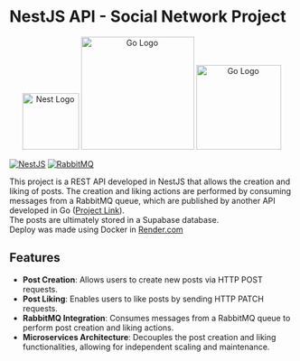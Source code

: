 # NestJS API - Social Network Project

<p align="center">
  <a href="http://nestjs.com/" target="blank"><img src="https://nestjs.com/img/logo-small.svg" width="100" alt="Nest Logo" /></a>
  <a href="https://www.rabbitmq.com/" target="blank"><img src="https://www.rabbitmq.com/img/rabbitmq-logo-with-name.svg" width="200" alt="Go Logo" /></a>
  <a href="https://hub.docker.com/"><img src="https://logopng.com.br/logos/docker-27.png" width="150" alt="Go Logo" /></a>
</p>

[![NestJS](https://img.shields.io/badge/NestJS-v10.0.0-red.svg)](https://nestjs.com/)
[![RabbitMQ](https://img.shields.io/badge/RabbitMQ-v4.1.0-orange.svg)](https://www.rabbitmq.com/)

This project is a REST API developed in NestJS that allows the creation and liking of posts. The creation and liking actions are performed by consuming messages from a RabbitMQ queue, which are published by another API developed in Go (<a href="https://github.com/William-Libero/social-networking-posts-and-rabbitmq" target="blank">Project Link</a>).<br />
The posts are ultimately stored in a Supabase database.<br />
Deploy was made using Docker in <a href="https://render.com/" target="blank">Render.com</a>

## Features

- **Post Creation**: Allows users to create new posts via HTTP POST requests.
- **Post Liking**: Enables users to like posts by sending HTTP PATCH requests.
- **RabbitMQ Integration**: Consumes messages from a RabbitMQ queue to perform post creation and liking actions.
- **Microservices Architecture**: Decouples the post creation and liking functionalities, allowing for independent scaling and maintenance.
